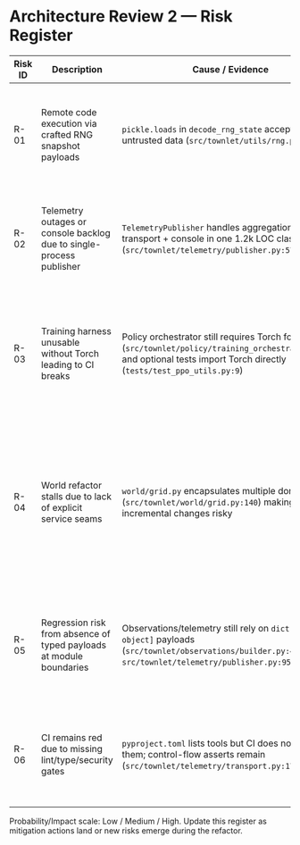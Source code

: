 # Architecture Review 2 — Risk Register

| Risk ID | Description | Cause / Evidence | Probability | Impact | Mitigation / Owner | Status |
| --- | --- | --- | --- | --- | --- | --- |
| R-01 | Remote code execution via crafted RNG snapshot payloads | `pickle.loads` in `decode_rng_state` accepts untrusted data (`src/townlet/utils/rng.py:19`) | High | Critical | Deliver Secure RNG serialisation work package (WP#1); add bandit gate. Owner: Core Platform | Open |
| R-02 | Telemetry outages or console backlog due to single-process publisher | `TelemetryPublisher` handles aggregation + transport + console in one 1.2k LOC class (`src/townlet/telemetry/publisher.py:57`) | Medium | High | Execute Telemetry pipeline split (WP#3); add backpressure metrics. Owner: Runtime Observability | Open |
| R-03 | Training harness unusable without Torch leading to CI breaks | Policy orchestrator still requires Torch for key flows (`src/townlet/policy/training_orchestrator.py:48`) and optional tests import Torch directly (`tests/test_ppo_utils.py:9`) | Medium | High | Complete policy trainer strategies (WP#4); extend stub coverage; document Torch vs stub workflows. Owner: ML Runtime | Planned |
| R-04 | World refactor stalls due to lack of explicit service seams | `world/grid.py` encapsulates multiple domains (`src/townlet/world/grid.py:140`) making incremental changes risky | Medium | High | Prioritise DTO boundary work (WP#2) to enable world services extraction (WP#6); invest in focused regression tests. Owner: World Simulation | Open |
| R-05 | Regression risk from absence of typed payloads at module boundaries | Observations/telemetry still rely on `dict[str, object]` payloads (`src/townlet/observations/builder.py:44`, `src/townlet/telemetry/publisher.py:95`) | High | Medium | Land DTO boundary introduction (WP#2); enforce `mypy --strict` on DTO modules. Owner: Core Platform | Open |
| R-06 | CI remains red due to missing lint/type/security gates | `pyproject.toml` lists tools but CI does not enforce them; control-flow asserts remain (`src/townlet/telemetry/transport.py:179`) | Medium | High | Implement CI guardrail ratchet (WP#5) and remove control-flow asserts. Owner: Dev Experience | Not started |

Probability/Impact scale: Low / Medium / High. Update this register as mitigation actions land or new risks emerge during the refactor.

